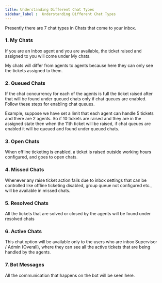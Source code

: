 ```yaml
---
title: Understanding Different Chat Types
sidebar_label :  Understanding Different Chat Types
---
```


Presently there are 7 chat types in Chats that come to your inbox.

### 1. My Chats

If you are an Inbox agent and you are available, the ticket raised and assigned to you will come under My chats.

My chats will differ from agents to agents because here they can only see the tickets assigned to them.

### 2. Queued Chats

If the chat concurrency for each of the agents is full the ticket raised after that will be found under queued chats only if chat queues are enabled. Follow these steps for enabling chat queues.

Example, suppose we have set a limit that each agent can handle 5 tickets and there are 2 agents. So if 10 tickets are raised and they are in the assigned state then when the 11th ticket will be raised, if chat queues are enabled it will be queued and found under queued chats.

### 3. Open Chats

When offline ticketing is enabled, a ticket is raised outside working hours configured, and goes to open chats.

### 4. Missed Chats

Whenever any raise ticket action fails due to inbox settings that can be controlled like offline ticketing disabled, group queue not configured etc.,  will be available in missed chats.

### 5. Resolved Chats

All the tickets that are solved or closed by the agents will be found under resolved chats

### 6. Active Chats

This chat option will be available only to the users who are inbox Supervisor / Admin (Overall), where they can see all the active tickets that are being handled by the agents.

### 7. Bot Messages

All the communication that happens on the bot will be seen here.
